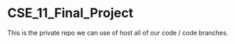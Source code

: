 # CSE_11_Final_Project
This is the private repo we can use of host all of our code / code branches.

